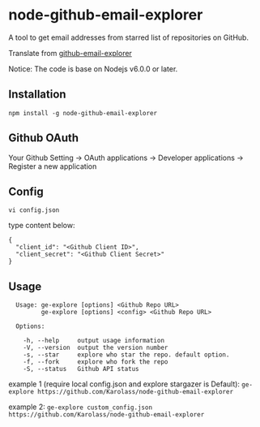 # node-github-email-explorer

A tool to get email addresses from starred list of repositories on GitHub. 

Translate from [github-email-explorer](https://github.com/yuecen/github-email-explorer)

Notice: The code is base on Nodejs v6.0.0 or later.

## Installation

`npm install -g node-github-email-explorer`

## Github OAuth

Your Github Setting -> OAuth applications -> Developer applications -> Register a new application

## Config
`vi config.json`

type content below:

```
{
  "client_id": "<Github Client ID>",
  "client_secret": "<Github Client Secret>"
}
```

## Usage

```
  Usage: ge-explore [options] <Github Repo URL>
         ge-explore [options] <config> <Github Repo URL>

  Options:

    -h, --help     output usage information
    -V, --version  output the version number
    -s, --star     explore who star the repo. default option.
    -f, --fork     explore who fork the repo
    -S, --status   Github API status
```

example 1 (require local config.json and explore stargazer is Default): 
`ge-explore https://github.com/Karolass/node-github-email-explorer`

example 2:
`ge-explore custom_config.json https://github.com/Karolass/node-github-email-explorer`
